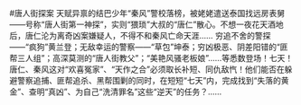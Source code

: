 #唐人街探案
天赋异禀的结巴少年“秦风”警校落榜，被姥姥遣送泰国找远房表舅——号称“唐人街第一神探”，实则“猥琐”大叔的“唐仁”散心。不想一夜花天酒地后，唐仁沦为离奇凶案嫌疑人，不得不和秦风亡命天涯…… 穷追不舍的警探——“疯狗”黄兰登；无敌幸运的警察——“草包”坤泰；穷凶极恶、阴差阳错的“匪帮三人组”；高深莫测的“唐人街教父”；“美艳风骚老板娘”……等悉数登场！七天！唐仁、秦风这对“欢喜冤家”、“天作之合”必须取长补短、同仇敌忾！他们能否在躲避警察追捕、匪帮追杀、黑帮围剿的同时，在短短“七天”内，完成找到“失落的黄金”、查明“真凶”、为自己“洗清罪名”这些“逆天”的任务？……

